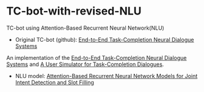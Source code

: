 # TC-bot-with-revised-NLU
TC-bot using Attention-Based Recurrent Neural Network(NLU) 

- Original TC-bot (github): [End-to-End Task-Completion Neural Dialogue Systems](https://github.com/MiuLab/TC-Bot)

An implementation of the
[End-to-End Task-Completion Neural Dialogue Systems](https://arxiv.org/abs/1703.01008) and [A User Simulator for Task-Completion Dialogues](https://arxiv.org/abs/1612.05688).

- NLU model: [Attention-Based Recurrent Neural Network Models for Joint Intent Detection
and Slot Filling](http://www.isca-speech.org/archive/Interspeech_2016/pdfs/1352.PDF)
